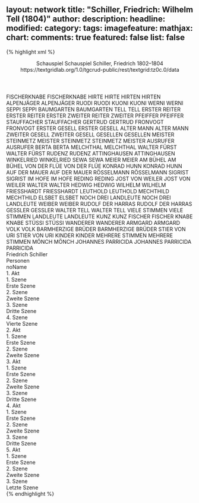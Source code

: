 layout: network
title: "Schiller, Friedrich: Wilhelm Tell (1804)"
author:
description:
headline:
modified:
category:
tags:
imagefeature:
mathjax:
chart:
comments: true
featured: false
list: false
---
{% highlight xml %}
<?xml-model href="https://raw.githubusercontent.com/DLiNa/project/master/rules/lina.rnc"?><?xml-model href="https://raw.githubusercontent.com/DLiNa/project/master/rules/lina.sch"?>
<play xmlns="http://lina.digital">
  <header>
    <title>Wilhelm Tell</title>
    <subtitle>Schauspiel</subtitle>
    <genretitle>Schauspiel</genretitle>
    <author>Schiller, Friedrich</author>
    <date type="print" when="1804"/>
    <date type="premiere" when="1804"/>
    <date type="written" when="1804">1802–1804</date>
    <source>https://textgridlab.org/1.0/tgcrud-public/rest/textgrid:tz0c.0/data</source>
  </header>
  <personae>
    <character>
      <name>FISCHERKNABE</name>
      <alias xml:id="fischerknabe">
        <name>FISCHERKNABE</name>
      </alias>
    </character>
    <character>
      <name>HIRTE</name>
      <alias xml:id="hirte">
        <name>HIRTE</name>
      </alias>
    </character>
    <character>
      <name>HIRTEN</name>
      <alias xml:id="hirten">
        <name>HIRTEN</name>
      </alias>
    </character>
    <character>
      <name>ALPENJÄGER</name>
      <alias xml:id="alpenjäger">
        <name>ALPENJÄGER</name>
      </alias>
    </character>
    <character>
      <name>RUODI</name>
      <alias xml:id="ruodi">
        <name>RUODI</name>
      </alias>
    </character>
    <character>
      <name>KUONI</name>
      <alias xml:id="kuoni">
        <name>KUONI</name>
      </alias>
    </character>
    <character>
      <name>WERNI</name>
      <alias xml:id="werni">
        <name>WERNI</name>
      </alias>
    </character>
    <character>
      <name>SEPPI</name>
      <alias xml:id="seppi">
        <name>SEPPI</name>
      </alias>
    </character>
    <character>
      <name>BAUMGARTEN</name>
      <alias xml:id="baumgarten">
        <name>BAUMGARTEN</name>
      </alias>
    </character>
    <character>
      <name>TELL</name>
      <alias xml:id="tell">
        <name>TELL</name>
      </alias>
    </character>
    <character>
      <name>ERSTER REITER</name>
      <alias xml:id="erster_reiter">
        <name>ERSTER REITER</name>
      </alias>
      <alias xml:id="erster">
        <name>ERSTER</name>
      </alias>
    </character>
    <character>
      <name>ZWEITER REITER</name>
      <alias xml:id="zweiter">
        <name>ZWEITER</name>
      </alias>
    </character>
    <character>
      <name>PFEIFFER</name>
      <alias xml:id="pfeiffer">
        <name>PFEIFFER</name>
      </alias>
    </character>
    <character>
      <name>STAUFFACHER</name>
      <alias xml:id="stauffacher">
        <name>STAUFFACHER</name>
      </alias>
    </character>
    <character>
      <name>GERTRUD</name>
      <alias xml:id="gertrud">
        <name>GERTRUD</name>
      </alias>
    </character>
    <character>
      <name>FRONVOGT</name>
      <alias xml:id="fronvogt">
        <name>FRONVOGT</name>
      </alias>
    </character>
    <character>
      <name>ERSTER GESELL</name>
      <alias xml:id="erster_gesell">
        <name>ERSTER GESELL</name>
      </alias>
    </character>
    <character>
      <name>ALTER MANN</name>
      <alias xml:id="alter_mann">
        <name>ALTER MANN</name>
      </alias>
    </character>
    <character>
      <name>ZWEITER GESELL</name>
      <alias xml:id="zweiter_gesell">
        <name>ZWEITER GESELL</name>
      </alias>
    </character>
    <character>
      <name>GESELLEN</name>
      <alias xml:id="gesellen">
        <name>GESELLEN</name>
      </alias>
    </character>
    <character>
      <name>MEISTER STEINMETZ</name>
      <alias xml:id="meister_steinmetz">
        <name>MEISTER STEINMETZ</name>
      </alias>
      <alias xml:id="steinmetz">
        <name>STEINMETZ</name>
      </alias>
      <alias xml:id="meister">
        <name>MEISTER</name>
      </alias>
    </character>
    <character>
      <name>AUSRUFER</name>
      <alias xml:id="ausrufer">
        <name>AUSRUFER</name>
      </alias>
    </character>
    <character>
      <name>BERTA</name>
      <alias xml:id="berta">
        <name>BERTA</name>
      </alias>
    </character>
    <character>
      <name>MELCHTHAL</name>
      <alias xml:id="melchthal">
        <name>MELCHTHAL</name>
      </alias>
    </character>
    <character>
      <name>WALTER FÜRST</name>
      <alias xml:id="walter_fürst">
        <name>WALTER FÜRST</name>
      </alias>
    </character>
    <character>
      <name>RUDENZ</name>
      <alias xml:id="rudenz">
        <name>RUDENZ</name>
      </alias>
    </character>
    <character>
      <name>ATTINGHAUSEN</name>
      <alias xml:id="attinghausen">
        <name>ATTINGHAUSEN</name>
      </alias>
    </character>
    <character>
      <name>WINKELRIED</name>
      <alias xml:id="winkelried">
        <name>WINKELRIED</name>
      </alias>
    </character>
    <character>
      <name>SEWA</name>
      <alias xml:id="sewa">
        <name>SEWA</name>
      </alias>
    </character>
    <character>
      <name>MEIER</name>
      <alias xml:id="meier">
        <name>MEIER</name>
      </alias>
    </character>
    <character>
      <name>AM BÜHEL</name>
      <alias xml:id="am_bühel">
        <name>AM BÜHEL</name>
      </alias>
    </character>
    <character>
      <name>VON DER FLÜE</name>
      <alias xml:id="von_der_flüe">
        <name>VON DER FLÜE</name>
      </alias>
    </character>
    <character>
      <name>KONRAD HUNN</name>
      <alias xml:id="konrad_hunn">
        <name>KONRAD HUNN</name>
      </alias>
    </character>
    <character>
      <name>AUF DER MAUER</name>
      <alias xml:id="auf_der_mauer">
        <name>AUF DER MAUER</name>
      </alias>
    </character>
    <character>
      <name>RÖSSELMANN</name>
      <alias xml:id="rösselmann">
        <name>RÖSSELMANN</name>
      </alias>
    </character>
    <character>
      <name>SIGRIST</name>
      <alias xml:id="sigrist">
        <name>SIGRIST</name>
      </alias>
    </character>
    <character>
      <name>IM HOFE</name>
      <alias xml:id="im_hofe">
        <name>IM HOFE</name>
      </alias>
    </character>
    <character>
      <name>REDING</name>
      <alias xml:id="reding">
        <name>REDING</name>
      </alias>
    </character>
    <character>
      <name>JOST VON WEILER</name>
      <alias xml:id="jost_von_weiler">
        <name>JOST VON WEILER</name>
      </alias>
    </character>
    <character>
      <name>WALTER</name>
      <alias xml:id="walter">
        <name>WALTER</name>
      </alias>
    </character>
    <character>
      <name>HEDWIG</name>
      <alias xml:id="hedwig">
        <name>HEDWIG</name>
      </alias>
    </character>
    <character>
      <name>WILHELM</name>
      <alias xml:id="wilhelm">
        <name>WILHELM</name>
      </alias>
    </character>
    <character>
      <name>FRIESSHARDT</name>
      <alias xml:id="friesshardt">
        <name>FRIESSHARDT</name>
      </alias>
    </character>
    <character>
      <name>LEUTHOLD</name>
      <alias xml:id="leuthold">
        <name>LEUTHOLD</name>
      </alias>
    </character>
    <character>
      <name>MECHTHILD</name>
      <alias xml:id="mechthild">
        <name>MECHTHILD</name>
      </alias>
    </character>
    <character>
      <name>ELSBET</name>
      <alias xml:id="elsbet">
        <name>ELSBET</name>
      </alias>
    </character>
    <character>
      <name>NOCH DREI LANDLEUTE</name>
      <alias xml:id="noch_drei_landleute">
        <name>NOCH DREI LANDLEUTE</name>
      </alias>
    </character>
    <character>
      <name>WEIBER</name>
      <alias xml:id="weiber">
        <name>WEIBER</name>
      </alias>
    </character>
    <character>
      <name>RUDOLF DER HARRAS</name>
      <alias xml:id="rudolf_der_harras">
        <name>RUDOLF DER HARRAS</name>
      </alias>
    </character>
    <character>
      <name>GESSLER</name>
      <alias xml:id="gessler">
        <name>GESSLER</name>
      </alias>
    </character>
    <character>
      <name>WALTER TELL</name>
      <alias xml:id="walter_tell">
        <name>WALTER TELL</name>
      </alias>
    </character>
    <character>
      <name>VIELE STIMMEN</name>
      <alias xml:id="viele_stimmen">
        <name>VIELE STIMMEN</name>
      </alias>
    </character>
    <character>
      <name>LANDLEUTE</name>
      <alias xml:id="landleute">
        <name>LANDLEUTE</name>
      </alias>
    </character>
    <character>
      <name>KUNZ</name>
      <alias xml:id="kunz">
        <name>KUNZ</name>
      </alias>
    </character>
    <character>
      <name>FISCHER</name>
      <alias xml:id="fischer">
        <name>FISCHER</name>
      </alias>
    </character>
    <character>
      <name>KNABE</name>
      <alias xml:id="knabe">
        <name>KNABE</name>
      </alias>
    </character>
    <character>
      <name>STÜSSI</name>
      <alias xml:id="stüssi">
        <name>STÜSSI</name>
      </alias>
    </character>
    <character>
      <name>WANDERER</name>
      <alias xml:id="wanderer">
        <name>WANDERER</name>
      </alias>
    </character>
    <character>
      <name>ARMGARD</name>
      <alias xml:id="armgard">
        <name>ARMGARD</name>
      </alias>
    </character>
    <character>
      <name>VOLK</name>
      <alias xml:id="volk">
        <name>VOLK</name>
      </alias>
    </character>
    <character>
      <name>BARMHERZIGE BRÜDER</name>
      <alias xml:id="barmherzige_brüder">
        <name>BARMHERZIGE BRÜDER</name>
      </alias>
    </character>
    <character>
      <name>STIER VON URI</name>
      <alias xml:id="stier_von_uri">
        <name>STIER VON URI</name>
      </alias>
    </character>
    <character>
      <name>KINDER</name>
      <alias xml:id="kinder">
        <name>KINDER</name>
      </alias>
    </character>
    <character>
      <name>MEHRERE STIMMEN</name>
      <alias xml:id="mehrere_stimmen">
        <name>MEHRERE STIMMEN</name>
      </alias>
    </character>
    <character>
      <name>MÖNCH</name>
      <alias xml:id="mönch">
        <name>MÖNCH</name>
      </alias>
    </character>
    <character>
      <name>JOHANNES PARRICIDA</name>
      <alias xml:id="johannes_parricida">
        <name>JOHANNES PARRICIDA</name>
      </alias>
      <alias xml:id="parricida">
        <name>PARRICIDA</name>
      </alias>
    </character>
  </personae>
  <text>
    <div>
      <head>Friedrich Schiller</head>
    </div>
    <div>
      <head>Personen</head>
      <div>
        <head>noName</head>
      </div>
    </div>
    <div>
      <head>1. Akt</head>
      <div>
        <head>1. Szene</head>
        <div>
          <head>Erste Szene</head>
          <sp who="#fischerknabe">
            <amount n="1" unit="speech_acts"/>
            <amount n="70" unit="words"/>
            <amount n="12" unit="lines"/>
            <amount n="318" unit="chars"/>
          </sp>
          <sp who="#hirte">
            <amount n="1" unit="speech_acts"/>
            <amount n="61" unit="words"/>
            <amount n="12" unit="lines"/>
            <amount n="338" unit="chars"/>
          </sp>
          <sp who="#alpenjäger">
            <amount n="1" unit="speech_acts"/>
            <amount n="69" unit="words"/>
            <amount n="12" unit="lines"/>
            <amount n="352" unit="chars"/>
          </sp>
          <sp who="#ruodi">
            <amount n="18" unit="speech_acts"/>
            <amount n="287" unit="words"/>
            <amount n="36" unit="lines"/>
            <amount n="1439" unit="chars"/>
          </sp>
          <sp who="#kuoni">
            <amount n="22" unit="speech_acts"/>
            <amount n="288" unit="words"/>
            <amount n="37" unit="lines"/>
            <amount n="1483" unit="chars"/>
          </sp>
          <sp who="#werni">
            <amount n="15" unit="speech_acts"/>
            <amount n="164" unit="words"/>
            <amount n="22" unit="lines"/>
            <amount n="881" unit="chars"/>
          </sp>
          <sp who="#seppi">
            <amount n="3" unit="speech_acts"/>
            <amount n="17" unit="words"/>
            <amount n="3" unit="lines"/>
            <amount n="91" unit="chars"/>
          </sp>
          <sp who="#baumgarten">
            <amount n="14" unit="speech_acts"/>
            <amount n="268" unit="words"/>
            <amount n="34" unit="lines"/>
            <amount n="1368" unit="chars"/>
          </sp>
          <sp who="#fischerknabe #hirte #alpenjäger #ruodi #kuoni #werni #seppi">
            <amount n="1" unit="speech_acts"/>
            <amount n="9" unit="words"/>
            <amount n="1" unit="lines"/>
            <amount n="41" unit="chars"/>
          </sp>
          <sp who="#tell">
            <amount n="7" unit="speech_acts"/>
            <amount n="132" unit="words"/>
            <amount n="18" unit="lines"/>
            <amount n="706" unit="chars"/>
          </sp>
          <sp who="#hirten #hirte #alpenjäger">
            <amount n="1" unit="speech_acts"/>
            <amount n="6" unit="words"/>
            <amount n="1" unit="lines"/>
            <amount n="29" unit="chars"/>
          </sp>
          <sp who="#erster_reiter">
            <amount n="2" unit="speech_acts"/>
            <amount n="13" unit="words"/>
            <amount n="2" unit="lines"/>
            <amount n="66" unit="chars"/>
          </sp>
          <sp who="#zweiter">
            <amount n="2" unit="speech_acts"/>
            <amount n="13" unit="words"/>
            <amount n="2" unit="lines"/>
            <amount n="71" unit="chars"/>
          </sp>
          <sp who="#kuoni #ruodi">
            <amount n="1" unit="speech_acts"/>
            <amount n="4" unit="words"/>
            <amount n="1" unit="lines"/>
            <amount n="22" unit="chars"/>
          </sp>
          <sp who="#erster">
            <amount n="1" unit="speech_acts"/>
            <amount n="23" unit="words"/>
            <amount n="3" unit="lines"/>
            <amount n="116" unit="chars"/>
          </sp>
        </div>
      </div>
      <div>
        <head>2. Szene</head>
        <div>
          <head>Zweite Szene</head>
          <sp who="#pfeiffer">
            <amount n="2" unit="speech_acts"/>
            <amount n="83" unit="words"/>
            <amount n="10" unit="lines"/>
            <amount n="440" unit="chars"/>
          </sp>
          <sp who="#stauffacher">
            <amount n="11" unit="speech_acts"/>
            <amount n="572" unit="words"/>
            <amount n="73" unit="lines"/>
            <amount n="3035" unit="chars"/>
          </sp>
          <sp who="#gertrud">
            <amount n="10" unit="speech_acts"/>
            <amount n="656" unit="words"/>
            <amount n="84" unit="lines"/>
            <amount n="3442" unit="chars"/>
          </sp>
          <sp who="#tell">
            <amount n="1" unit="speech_acts"/>
            <amount n="33" unit="words"/>
            <amount n="4" unit="lines"/>
            <amount n="171" unit="chars"/>
          </sp>
        </div>
      </div>
      <div>
        <head>3. Szene</head>
        <div>
          <head>Dritte Szene</head>
          <sp who="#fronvogt">
            <amount n="6" unit="speech_acts"/>
            <amount n="98" unit="words"/>
            <amount n="14" unit="lines"/>
            <amount n="562" unit="chars"/>
          </sp>
          <sp who="#erster_gesell">
            <amount n="7" unit="speech_acts"/>
            <amount n="115" unit="words"/>
            <amount n="16" unit="lines"/>
            <amount n="634" unit="chars"/>
          </sp>
          <sp who="#alter_mann">
            <amount n="1" unit="speech_acts"/>
            <amount n="4" unit="words"/>
            <amount n="1" unit="lines"/>
            <amount n="20" unit="chars"/>
          </sp>
          <sp who="#meister_steinmetz #gesellen #erster_gesell #zweiter_gesell">
            <amount n="1" unit="speech_acts"/>
            <amount n="3" unit="words"/>
            <amount n="1" unit="lines"/>
            <amount n="23" unit="chars"/>
          </sp>
          <sp who="#zweiter_gesell">
            <amount n="2" unit="speech_acts"/>
            <amount n="20" unit="words"/>
            <amount n="3" unit="lines"/>
            <amount n="104" unit="chars"/>
          </sp>
          <sp who="#gesellen #erster_gesell #zweiter_gesell">
            <amount n="3" unit="speech_acts"/>
            <amount n="13" unit="words"/>
            <amount n="3" unit="lines"/>
            <amount n="74" unit="chars"/>
          </sp>
          <sp who="#meister_steinmetz">
            <amount n="7" unit="speech_acts"/>
            <amount n="94" unit="words"/>
            <amount n="13" unit="lines"/>
            <amount n="471" unit="chars"/>
          </sp>
          <sp who="#stauffacher">
            <amount n="12" unit="speech_acts"/>
            <amount n="94" unit="words"/>
            <amount n="13" unit="lines"/>
            <amount n="475" unit="chars"/>
          </sp>
          <sp who="#tell">
            <amount n="12" unit="speech_acts"/>
            <amount n="208" unit="words"/>
            <amount n="26" unit="lines"/>
            <amount n="1119" unit="chars"/>
          </sp>
          <sp who="#steinmetz">
            <amount n="1" unit="speech_acts"/>
            <amount n="13" unit="words"/>
            <amount n="2" unit="lines"/>
            <amount n="79" unit="chars"/>
          </sp>
          <sp who="#ausrufer">
            <amount n="2" unit="speech_acts"/>
            <amount n="82" unit="words"/>
            <amount n="11" unit="lines"/>
            <amount n="422" unit="chars"/>
          </sp>
          <sp who="#berta">
            <amount n="2" unit="speech_acts"/>
            <amount n="33" unit="words"/>
            <amount n="5" unit="lines"/>
            <amount n="171" unit="chars"/>
          </sp>
          <sp who="#meister">
            <amount n="1" unit="speech_acts"/>
            <amount n="54" unit="words"/>
            <amount n="7" unit="lines"/>
            <amount n="277" unit="chars"/>
          </sp>
        </div>
      </div>
      <div>
        <head>4. Szene</head>
        <div>
          <head>Vierte Szene</head>
          <sp who="#melchthal">
            <amount n="19" unit="speech_acts"/>
            <amount n="1031" unit="words"/>
            <amount n="139" unit="lines"/>
            <amount n="5521" unit="chars"/>
          </sp>
          <sp who="#walter_fürst">
            <amount n="24" unit="speech_acts"/>
            <amount n="668" unit="words"/>
            <amount n="89" unit="lines"/>
            <amount n="3547" unit="chars"/>
          </sp>
          <sp who="#stauffacher">
            <amount n="21" unit="speech_acts"/>
            <amount n="586" unit="words"/>
            <amount n="77" unit="lines"/>
            <amount n="3089" unit="chars"/>
          </sp>
          <sp who="#walter_fürst #melchthal">
            <amount n="1" unit="speech_acts"/>
            <amount n="4" unit="words"/>
            <amount n="1" unit="lines"/>
            <amount n="18" unit="chars"/>
          </sp>
        </div>
      </div>
    </div>
    <div>
      <head>2. Akt</head>
      <div>
        <head>1. Szene</head>
        <div>
          <head>Erste Szene</head>
          <sp who="#rudenz">
            <amount n="11" unit="speech_acts"/>
            <amount n="545" unit="words"/>
            <amount n="73" unit="lines"/>
            <amount n="2938" unit="chars"/>
          </sp>
          <sp who="#attinghausen">
            <amount n="13" unit="speech_acts"/>
            <amount n="998" unit="words"/>
            <amount n="134" unit="lines"/>
            <amount n="5445" unit="chars"/>
          </sp>
          <sp who="#kuoni">
            <amount n="1" unit="speech_acts"/>
            <amount n="15" unit="words"/>
            <amount n="3" unit="lines"/>
            <amount n="85" unit="chars"/>
          </sp>
        </div>
      </div>
      <div>
        <head>2. Szene</head>
        <div>
          <head>Zweite Szene</head>
          <sp who="#melchthal">
            <amount n="18" unit="speech_acts"/>
            <amount n="764" unit="words"/>
            <amount n="101" unit="lines"/>
            <amount n="4082" unit="chars"/>
          </sp>
          <sp who="#winkelried">
            <amount n="7" unit="speech_acts"/>
            <amount n="173" unit="words"/>
            <amount n="24" unit="lines"/>
            <amount n="863" unit="chars"/>
          </sp>
          <sp who="#sewa">
            <amount n="4" unit="speech_acts"/>
            <amount n="35" unit="words"/>
            <amount n="5" unit="lines"/>
            <amount n="183" unit="chars"/>
          </sp>
          <sp who="#meier">
            <amount n="14" unit="speech_acts"/>
            <amount n="203" unit="words"/>
            <amount n="29" unit="lines"/>
            <amount n="1063" unit="chars"/>
          </sp>
          <sp who="#baumgarten">
            <amount n="4" unit="speech_acts"/>
            <amount n="68" unit="words"/>
            <amount n="9" unit="lines"/>
            <amount n="355" unit="chars"/>
          </sp>
          <sp who="#am_bühel">
            <amount n="4" unit="speech_acts"/>
            <amount n="36" unit="words"/>
            <amount n="6" unit="lines"/>
            <amount n="209" unit="chars"/>
          </sp>
          <sp who="#von_der_flüe">
            <amount n="3" unit="speech_acts"/>
            <amount n="36" unit="words"/>
            <amount n="5" unit="lines"/>
            <amount n="189" unit="chars"/>
          </sp>
          <sp who="#stauffacher">
            <amount n="26" unit="speech_acts"/>
            <amount n="1293" unit="words"/>
            <amount n="177" unit="lines"/>
            <amount n="7091" unit="chars"/>
          </sp>
          <sp who="#melchthal #winkelried #sewa #meier #baumgarten #am_bühel #von_der_flüe #stauffacher #konrad_hunn #auf_der_mauer #walter_fürst #rösselmann #sigrist #im_hofe #reding #jost_von_weiler">
            <amount n="4" unit="speech_acts"/>
            <amount n="23" unit="words"/>
            <amount n="4" unit="lines"/>
            <amount n="130" unit="chars"/>
          </sp>
          <sp who="#konrad_hunn">
            <amount n="3" unit="speech_acts"/>
            <amount n="219" unit="words"/>
            <amount n="28" unit="lines"/>
            <amount n="1132" unit="chars"/>
          </sp>
          <sp who="#auf_der_mauer">
            <amount n="7" unit="speech_acts"/>
            <amount n="123" unit="words"/>
            <amount n="16" unit="lines"/>
            <amount n="681" unit="chars"/>
          </sp>
          <sp who="#walter_fürst">
            <amount n="12" unit="speech_acts"/>
            <amount n="309" unit="words"/>
            <amount n="43" unit="lines"/>
            <amount n="1748" unit="chars"/>
          </sp>
          <sp who="#rösselmann">
            <amount n="9" unit="speech_acts"/>
            <amount n="291" unit="words"/>
            <amount n="36" unit="lines"/>
            <amount n="1559" unit="chars"/>
          </sp>
          <sp who="#sigrist">
            <amount n="2" unit="speech_acts"/>
            <amount n="20" unit="words"/>
            <amount n="3" unit="lines"/>
            <amount n="102" unit="chars"/>
          </sp>
          <sp who="#im_hofe">
            <amount n="2" unit="speech_acts"/>
            <amount n="23" unit="words"/>
            <amount n="3" unit="lines"/>
            <amount n="131" unit="chars"/>
          </sp>
          <sp who="#reding">
            <amount n="10" unit="speech_acts"/>
            <amount n="250" unit="words"/>
            <amount n="35" unit="lines"/>
            <amount n="1367" unit="chars"/>
          </sp>
          <sp who="#jost_von_weiler">
            <amount n="2" unit="speech_acts"/>
            <amount n="10" unit="words"/>
            <amount n="2" unit="lines"/>
            <amount n="65" unit="chars"/>
          </sp>
        </div>
      </div>
    </div>
    <div>
      <head>3. Akt</head>
      <div>
        <head>1. Szene</head>
        <div>
          <head>Erste Szene</head>
          <sp who="#walter">
            <amount n="5" unit="speech_acts"/>
            <amount n="94" unit="words"/>
            <amount n="17" unit="lines"/>
            <amount n="451" unit="chars"/>
          </sp>
          <sp who="#tell">
            <amount n="22" unit="speech_acts"/>
            <amount n="444" unit="words"/>
            <amount n="60" unit="lines"/>
            <amount n="2346" unit="chars"/>
          </sp>
          <sp who="#hedwig">
            <amount n="23" unit="speech_acts"/>
            <amount n="370" unit="words"/>
            <amount n="52" unit="lines"/>
            <amount n="1972" unit="chars"/>
          </sp>
          <sp who="#wilhelm">
            <amount n="1" unit="speech_acts"/>
            <amount n="5" unit="words"/>
            <amount n="1" unit="lines"/>
            <amount n="27" unit="chars"/>
          </sp>
        </div>
      </div>
      <div>
        <head>2. Szene</head>
        <div>
          <head>Zweite Szene</head>
          <sp who="#berta">
            <amount n="15" unit="speech_acts"/>
            <amount n="667" unit="words"/>
            <amount n="87" unit="lines"/>
            <amount n="3494" unit="chars"/>
          </sp>
          <sp who="#rudenz">
            <amount n="14" unit="speech_acts"/>
            <amount n="499" unit="words"/>
            <amount n="66" unit="lines"/>
            <amount n="2595" unit="chars"/>
          </sp>
        </div>
      </div>
      <div>
        <head>3. Szene</head>
        <div>
          <head>Dritte Szene</head>
          <sp who="#friesshardt">
            <amount n="16" unit="speech_acts"/>
            <amount n="300" unit="words"/>
            <amount n="39" unit="lines"/>
            <amount n="1564" unit="chars"/>
          </sp>
          <sp who="#leuthold">
            <amount n="7" unit="speech_acts"/>
            <amount n="168" unit="words"/>
            <amount n="21" unit="lines"/>
            <amount n="853" unit="chars"/>
          </sp>
          <sp who="#mechthild">
            <amount n="1" unit="speech_acts"/>
            <amount n="10" unit="words"/>
            <amount n="1" unit="lines"/>
            <amount n="48" unit="chars"/>
          </sp>
          <sp who="#elsbet">
            <amount n="1" unit="speech_acts"/>
            <amount n="17" unit="words"/>
            <amount n="2" unit="lines"/>
            <amount n="93" unit="chars"/>
          </sp>
          <sp who="#walter">
            <amount n="14" unit="speech_acts"/>
            <amount n="193" unit="words"/>
            <amount n="25" unit="lines"/>
            <amount n="976" unit="chars"/>
          </sp>
          <sp who="#tell">
            <amount n="34" unit="speech_acts"/>
            <amount n="505" unit="words"/>
            <amount n="68" unit="lines"/>
            <amount n="2593" unit="chars"/>
          </sp>
          <sp who="#sigrist">
            <amount n="2" unit="speech_acts"/>
            <amount n="18" unit="words"/>
            <amount n="3" unit="lines"/>
            <amount n="93" unit="chars"/>
          </sp>
          <sp who="#rösselmann">
            <amount n="7" unit="speech_acts"/>
            <amount n="73" unit="words"/>
            <amount n="10" unit="lines"/>
            <amount n="362" unit="chars"/>
          </sp>
          <sp who="#walter_fürst">
            <amount n="7" unit="speech_acts"/>
            <amount n="92" unit="words"/>
            <amount n="13" unit="lines"/>
            <amount n="511" unit="chars"/>
          </sp>
          <sp who="#stauffacher">
            <amount n="12" unit="speech_acts"/>
            <amount n="129" unit="words"/>
            <amount n="18" unit="lines"/>
            <amount n="661" unit="chars"/>
          </sp>
          <sp who="#melchthal">
            <amount n="5" unit="speech_acts"/>
            <amount n="56" unit="words"/>
            <amount n="8" unit="lines"/>
            <amount n="317" unit="chars"/>
          </sp>
          <sp who="#noch_drei_landleute">
            <amount n="1" unit="speech_acts"/>
            <amount n="9" unit="words"/>
            <amount n="1" unit="lines"/>
            <amount n="49" unit="chars"/>
          </sp>
          <sp who="#walter_fürst #stauffacher">
            <amount n="1" unit="speech_acts"/>
            <amount n="2" unit="words"/>
            <amount n="1" unit="lines"/>
            <amount n="16" unit="chars"/>
          </sp>
          <sp who="#weiber">
            <amount n="2" unit="speech_acts"/>
            <amount n="7" unit="words"/>
            <amount n="2" unit="lines"/>
            <amount n="37" unit="chars"/>
          </sp>
          <sp who="#rösselmann #melchthal">
            <amount n="1" unit="speech_acts"/>
            <amount n="3" unit="words"/>
            <amount n="1" unit="lines"/>
            <amount n="20" unit="chars"/>
          </sp>
          <sp who="#rudolf_der_harras">
            <amount n="4" unit="speech_acts"/>
            <amount n="44" unit="words"/>
            <amount n="6" unit="lines"/>
            <amount n="237" unit="chars"/>
          </sp>
          <sp who="#gessler">
            <amount n="26" unit="speech_acts"/>
            <amount n="785" unit="words"/>
            <amount n="101" unit="lines"/>
            <amount n="4045" unit="chars"/>
          </sp>
          <sp who="#walter_tell">
            <amount n="7" unit="speech_acts"/>
            <amount n="168" unit="words"/>
            <amount n="21" unit="lines"/>
            <amount n="876" unit="chars"/>
          </sp>
          <sp who="#berta">
            <amount n="5" unit="speech_acts"/>
            <amount n="103" unit="words"/>
            <amount n="14" unit="lines"/>
            <amount n="565" unit="chars"/>
          </sp>
          <sp who="#rudenz">
            <amount n="5" unit="speech_acts"/>
            <amount n="284" unit="words"/>
            <amount n="39" unit="lines"/>
            <amount n="1521" unit="chars"/>
          </sp>
          <sp who="#viele_stimmen">
            <amount n="1" unit="speech_acts"/>
            <amount n="4" unit="words"/>
            <amount n="1" unit="lines"/>
            <amount n="24" unit="chars"/>
          </sp>
          <sp who="#landleute">
            <amount n="2" unit="speech_acts"/>
            <amount n="21" unit="words"/>
            <amount n="3" unit="lines"/>
            <amount n="129" unit="chars"/>
          </sp>
        </div>
      </div>
    </div>
    <div>
      <head>4. Akt</head>
      <div>
        <head>1. Szene</head>
        <div>
          <head>Erste Szene</head>
          <sp who="#kunz">
            <amount n="4" unit="speech_acts"/>
            <amount n="101" unit="words"/>
            <amount n="13" unit="lines"/>
            <amount n="539" unit="chars"/>
          </sp>
          <sp who="#fischer">
            <amount n="28" unit="speech_acts"/>
            <amount n="764" unit="words"/>
            <amount n="103" unit="lines"/>
            <amount n="4082" unit="chars"/>
          </sp>
          <sp who="#knabe">
            <amount n="12" unit="speech_acts"/>
            <amount n="175" unit="words"/>
            <amount n="23" unit="lines"/>
            <amount n="883" unit="chars"/>
          </sp>
          <sp who="#tell">
            <amount n="16" unit="speech_acts"/>
            <amount n="570" unit="words"/>
            <amount n="75" unit="lines"/>
            <amount n="2982" unit="chars"/>
          </sp>
          <sp who="#fischer #knabe">
            <amount n="2" unit="speech_acts"/>
            <amount n="7" unit="words"/>
            <amount n="2" unit="lines"/>
            <amount n="40" unit="chars"/>
          </sp>
        </div>
      </div>
      <div>
        <head>2. Szene</head>
        <div>
          <head>Zweite Szene</head>
          <sp who="#walter_fürst">
            <amount n="12" unit="speech_acts"/>
            <amount n="171" unit="words"/>
            <amount n="26" unit="lines"/>
            <amount n="943" unit="chars"/>
          </sp>
          <sp who="#stauffacher">
            <amount n="15" unit="speech_acts"/>
            <amount n="203" unit="words"/>
            <amount n="30" unit="lines"/>
            <amount n="1132" unit="chars"/>
          </sp>
          <sp who="#baumgarten">
            <amount n="3" unit="speech_acts"/>
            <amount n="43" unit="words"/>
            <amount n="6" unit="lines"/>
            <amount n="217" unit="chars"/>
          </sp>
          <sp who="#hedwig">
            <amount n="9" unit="speech_acts"/>
            <amount n="391" unit="words"/>
            <amount n="48" unit="lines"/>
            <amount n="1931" unit="chars"/>
          </sp>
          <sp who="#walter_tell">
            <amount n="1" unit="speech_acts"/>
            <amount n="2" unit="words"/>
            <amount n="1" unit="lines"/>
            <amount n="12" unit="chars"/>
          </sp>
          <sp who="#melchthal">
            <amount n="8" unit="speech_acts"/>
            <amount n="180" unit="words"/>
            <amount n="25" unit="lines"/>
            <amount n="970" unit="chars"/>
          </sp>
          <sp who="#attinghausen">
            <amount n="12" unit="speech_acts"/>
            <amount n="380" unit="words"/>
            <amount n="52" unit="lines"/>
            <amount n="1977" unit="chars"/>
          </sp>
          <sp who="#rudenz">
            <amount n="12" unit="speech_acts"/>
            <amount n="620" unit="words"/>
            <amount n="84" unit="lines"/>
            <amount n="3321" unit="chars"/>
          </sp>
        </div>
      </div>
      <div>
        <head>3. Szene</head>
        <div>
          <head>Dritte Szene</head>
          <sp who="#tell">
            <amount n="9" unit="speech_acts"/>
            <amount n="789" unit="words"/>
            <amount n="104" unit="lines"/>
            <amount n="4235" unit="chars"/>
          </sp>
          <sp who="#stüssi">
            <amount n="19" unit="speech_acts"/>
            <amount n="369" unit="words"/>
            <amount n="49" unit="lines"/>
            <amount n="1911" unit="chars"/>
          </sp>
          <sp who="#wanderer">
            <amount n="1" unit="speech_acts"/>
            <amount n="22" unit="words"/>
            <amount n="3" unit="lines"/>
            <amount n="123" unit="chars"/>
          </sp>
          <sp who="#armgard">
            <amount n="17" unit="speech_acts"/>
            <amount n="302" unit="words"/>
            <amount n="43" unit="lines"/>
            <amount n="1615" unit="chars"/>
          </sp>
          <sp who="#friesshardt">
            <amount n="4" unit="speech_acts"/>
            <amount n="54" unit="words"/>
            <amount n="7" unit="lines"/>
            <amount n="277" unit="chars"/>
          </sp>
          <sp who="#gessler">
            <amount n="10" unit="speech_acts"/>
            <amount n="298" unit="words"/>
            <amount n="40" unit="lines"/>
            <amount n="1539" unit="chars"/>
          </sp>
          <sp who="#rudolf_der_harras">
            <amount n="12" unit="speech_acts"/>
            <amount n="310" unit="words"/>
            <amount n="42" unit="lines"/>
            <amount n="1634" unit="chars"/>
          </sp>
          <sp who="#volk">
            <amount n="1" unit="speech_acts"/>
            <amount n="3" unit="words"/>
            <amount n="1" unit="lines"/>
            <amount n="19" unit="chars"/>
          </sp>
          <sp who="#viele_stimmen">
            <amount n="1" unit="speech_acts"/>
            <amount n="5" unit="words"/>
            <amount n="1" unit="lines"/>
            <amount n="22" unit="chars"/>
          </sp>
          <sp who="#weiber">
            <amount n="1" unit="speech_acts"/>
            <amount n="7" unit="words"/>
            <amount n="1" unit="lines"/>
            <amount n="42" unit="chars"/>
          </sp>
          <sp who="#tell #stüssi #wanderer #armgard #friesshardt #gessler #rudolf_der_harras #volk">
            <amount n="1" unit="speech_acts"/>
            <amount n="4" unit="words"/>
            <amount n="1" unit="lines"/>
            <amount n="18" unit="chars"/>
          </sp>
          <sp who="#barmherzige_brüder">
            <amount n="1" unit="speech_acts"/>
            <amount n="39" unit="words"/>
            <amount n="6" unit="lines"/>
            <amount n="198" unit="chars"/>
          </sp>
        </div>
      </div>
    </div>
    <div>
      <head>5. Akt</head>
      <div>
        <head>1. Szene</head>
        <div>
          <head>Erste Szene</head>
          <sp who="#ruodi">
            <amount n="9" unit="speech_acts"/>
            <amount n="132" unit="words"/>
            <amount n="19" unit="lines"/>
            <amount n="716" unit="chars"/>
          </sp>
          <sp who="#steinmetz">
            <amount n="5" unit="speech_acts"/>
            <amount n="49" unit="words"/>
            <amount n="8" unit="lines"/>
            <amount n="277" unit="chars"/>
          </sp>
          <sp who="#ruodi #steinmetz #stier_von_uri #rösselmann #stauffacher #sigrist">
            <amount n="4" unit="speech_acts"/>
            <amount n="17" unit="words"/>
            <amount n="4" unit="lines"/>
            <amount n="106" unit="chars"/>
          </sp>
          <sp who="#stier_von_uri">
            <amount n="1" unit="speech_acts"/>
            <amount n="4" unit="words"/>
            <amount n="1" unit="lines"/>
            <amount n="19" unit="chars"/>
          </sp>
          <sp who="#walter_fürst">
            <amount n="23" unit="speech_acts"/>
            <amount n="417" unit="words"/>
            <amount n="61" unit="lines"/>
            <amount n="2267" unit="chars"/>
          </sp>
          <sp who="#melchthal">
            <amount n="15" unit="speech_acts"/>
            <amount n="455" unit="words"/>
            <amount n="62" unit="lines"/>
            <amount n="2427" unit="chars"/>
          </sp>
          <sp who="#kinder">
            <amount n="1" unit="speech_acts"/>
            <amount n="2" unit="words"/>
            <amount n="1" unit="lines"/>
            <amount n="19" unit="chars"/>
          </sp>
          <sp who="#baumgarten">
            <amount n="2" unit="speech_acts"/>
            <amount n="21" unit="words"/>
            <amount n="3" unit="lines"/>
            <amount n="123" unit="chars"/>
          </sp>
          <sp who="#mehrere_stimmen">
            <amount n="1" unit="speech_acts"/>
            <amount n="10" unit="words"/>
            <amount n="2" unit="lines"/>
            <amount n="57" unit="chars"/>
          </sp>
          <sp who="#rösselmann">
            <amount n="5" unit="speech_acts"/>
            <amount n="23" unit="words"/>
            <amount n="5" unit="lines"/>
            <amount n="132" unit="chars"/>
          </sp>
          <sp who="#landleute">
            <amount n="2" unit="speech_acts"/>
            <amount n="4" unit="words"/>
            <amount n="2" unit="lines"/>
            <amount n="20" unit="chars"/>
          </sp>
          <sp who="#stauffacher">
            <amount n="12" unit="speech_acts"/>
            <amount n="699" unit="words"/>
            <amount n="94" unit="lines"/>
            <amount n="3747" unit="chars"/>
          </sp>
          <sp who="#walter_fürst #mehrere_stimmen">
            <amount n="1" unit="speech_acts"/>
            <amount n="3" unit="words"/>
            <amount n="1" unit="lines"/>
            <amount n="17" unit="chars"/>
          </sp>
          <sp who="#sigrist">
            <amount n="2" unit="speech_acts"/>
            <amount n="13" unit="words"/>
            <amount n="2" unit="lines"/>
            <amount n="76" unit="chars"/>
          </sp>
          <sp who="#rösselmann #mehrere_stimmen">
            <amount n="1" unit="speech_acts"/>
            <amount n="3" unit="words"/>
            <amount n="1" unit="lines"/>
            <amount n="19" unit="chars"/>
          </sp>
          <sp who="#viele_stimmen">
            <amount n="2" unit="speech_acts"/>
            <amount n="13" unit="words"/>
            <amount n="2" unit="lines"/>
            <amount n="59" unit="chars"/>
          </sp>
        </div>
      </div>
      <div>
        <head>2. Szene</head>
        <div>
          <head>Zweite Szene</head>
          <sp who="#hedwig">
            <amount n="16" unit="speech_acts"/>
            <amount n="251" unit="words"/>
            <amount n="34" unit="lines"/>
            <amount n="1229" unit="chars"/>
          </sp>
          <sp who="#walter">
            <amount n="6" unit="speech_acts"/>
            <amount n="86" unit="words"/>
            <amount n="12" unit="lines"/>
            <amount n="434" unit="chars"/>
          </sp>
          <sp who="#wilhelm">
            <amount n="5" unit="speech_acts"/>
            <amount n="40" unit="words"/>
            <amount n="7" unit="lines"/>
            <amount n="216" unit="chars"/>
          </sp>
          <sp who="#mönch">
            <amount n="8" unit="speech_acts"/>
            <amount n="118" unit="words"/>
            <amount n="16" unit="lines"/>
            <amount n="601" unit="chars"/>
          </sp>
          <sp who="#tell">
            <amount n="29" unit="speech_acts"/>
            <amount n="794" unit="words"/>
            <amount n="108" unit="lines"/>
            <amount n="4175" unit="chars"/>
          </sp>
          <sp who="#johannes_parricida">
            <amount n="1" unit="speech_acts"/>
            <amount n="7" unit="words"/>
            <amount n="2" unit="lines"/>
            <amount n="30" unit="chars"/>
          </sp>
          <sp who="#parricida">
            <amount n="16" unit="speech_acts"/>
            <amount n="283" unit="words"/>
            <amount n="38" unit="lines"/>
            <amount n="1460" unit="chars"/>
          </sp>
        </div>
      </div>
      <div>
        <head>3. Szene</head>
        <div>
          <head>Letzte Szene</head>
          <sp who="#walter_fürst #melchthal #stauffacher #landleute">
            <amount n="1" unit="speech_acts"/>
            <amount n="9" unit="words"/>
            <amount n="1" unit="lines"/>
            <amount n="42" unit="chars"/>
          </sp>
          <sp who="#berta">
            <amount n="2" unit="speech_acts"/>
            <amount n="51" unit="words"/>
            <amount n="8" unit="lines"/>
            <amount n="283" unit="chars"/>
          </sp>
          <sp who="#landleute">
            <amount n="1" unit="speech_acts"/>
            <amount n="7" unit="words"/>
            <amount n="1" unit="lines"/>
            <amount n="32" unit="chars"/>
          </sp>
          <sp who="#rudenz">
            <amount n="1" unit="speech_acts"/>
            <amount n="8" unit="words"/>
            <amount n="1" unit="lines"/>
            <amount n="39" unit="chars"/>
          </sp>
        </div>
      </div>
    </div>
  </text>
</play>
{% endhighlight %}